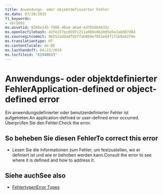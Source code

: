 ```yaml
---
title: Anwendungs- oder objektdefinierter Fehler
ms.date: 07/20/2015
f1_keywords:
- vbrID95
ms.assetid: 02b8e145-7988-48ad-abad-ed7656b4933c
ms.openlocfilehash: 43fe227ec0597c211a008e8620d5e5e2a8d87d84
ms.sourcegitcommit: 9b552addadfb57fab0b9e7852ed4f1f1b8a42f8e
ms.translationtype: HT
ms.contentlocale: de-DE
ms.lasthandoff: 04/23/2019
ms.locfileid: "61940633"
---
```

# <a name="application-defined-or-object-defined-error"></a><span data-ttu-id="b0ba3-102">Anwendungs- oder objektdefinierter Fehler</span><span class="sxs-lookup"><span data-stu-id="b0ba3-102">Application-defined or object-defined error</span></span>
<span data-ttu-id="b0ba3-103">Ein anwendungsdefinierter oder benutzerdefinierter Fehler ist aufgetreten.</span><span class="sxs-lookup"><span data-stu-id="b0ba3-103">An application-defined or user-defined error occurred.</span></span> <span data-ttu-id="b0ba3-104">Überprüfen Sie den Fehler.</span><span class="sxs-lookup"><span data-stu-id="b0ba3-104">Check the error.</span></span>  
  
## <a name="to-correct-this-error"></a><span data-ttu-id="b0ba3-105">So beheben Sie diesen Fehler</span><span class="sxs-lookup"><span data-stu-id="b0ba3-105">To correct this error</span></span>  
  
- <span data-ttu-id="b0ba3-106">Lesen Sie die Informationen zum Fehler, um festzustellen, wo er definiert ist und wie er behoben werden kann.</span><span class="sxs-lookup"><span data-stu-id="b0ba3-106">Consult the error to see where it is defined and how to address it.</span></span>  
  
## <a name="see-also"></a><span data-ttu-id="b0ba3-107">Siehe auch</span><span class="sxs-lookup"><span data-stu-id="b0ba3-107">See also</span></span>

- [<span data-ttu-id="b0ba3-108">Fehlertypen</span><span class="sxs-lookup"><span data-stu-id="b0ba3-108">Error Types</span></span>](../../visual-basic/programming-guide/language-features/error-types.md)
